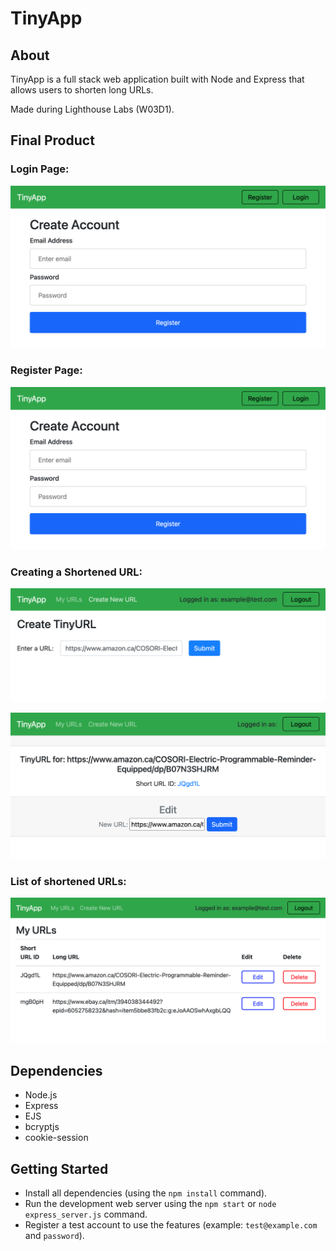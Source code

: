 # TinyApp

## About

TinyApp is a full stack web application built with Node and Express that allows users to shorten long URLs.

Made during Lighthouse Labs (W03D1).

## Final Product

### Login Page:
!["Login"](https://raw.githubusercontent.com/michaelwangcode/tinyapp/master/docs/register.png)

### Register Page:
!["Register"](https://raw.githubusercontent.com/michaelwangcode/tinyapp/master/docs/register.png)

### Creating a Shortened URL:
!["Create"](https://raw.githubusercontent.com/michaelwangcode/tinyapp/master/docs/create1.png)

!["Create"](https://raw.githubusercontent.com/michaelwangcode/tinyapp/master/docs/create2.png)

### List of shortened URLs:
!["URLs"](https://raw.githubusercontent.com/michaelwangcode/tinyapp/master/docs/urls.png)


## Dependencies

- Node.js
- Express
- EJS
- bcryptjs
- cookie-session

## Getting Started

- Install all dependencies (using the `npm install` command).
- Run the development web server using the `npm start` or `node express_server.js` command.
- Register a test account to use the features (example: `test@example.com` and `password`).

